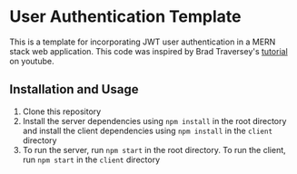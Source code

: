# User Authentication Template

This is a template for incorporating JWT user authentication in a MERN stack web application. This code was inspired by Brad Traversey's [tutorial](https://www.youtube.com/watch?v=USaB1adUHM0) on youtube. 

## Installation and Usage

1. Clone this repository
1. Install the server dependencies using `npm install` in the root directory and install the client dependencies using `npm install` in the `client` directory
1. To run the server, run `npm start` in the root directory. To run the client, run `npm start` in the `client` directory
